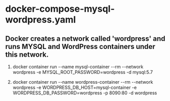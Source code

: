 # docker-compose-mysql-wordpress.yaml

## Docker creates a network called 'wordpress' and runs MYSQL and WordPress containers under this network.


1) docker container run --name mysql-container --rm --network wordpress -e MYSQL_ROOT_PASSWORD=wordpress -d mysql:5.7

2) docker container run --name wordpress-container --rm --network wordpress -e WORDPRESS_DB_HOST=mysql-container -e WORDPRESS_DB_PASSWORD=wordpress -p 8090:80 -d wordpress
